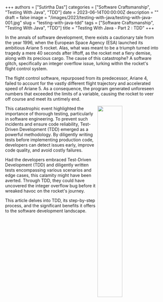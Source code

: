 +++
authors = ["Sutirtha Das"]
categories = ["Software Craftsmanship", "Testing With Java", "TDD"]
date = 2023-06-14T00:00:00Z
description = ""
draft = false
image = "/images/2023/testing-with-java/testing-with-java-001.jpg"
slug = "testing-with-java-tdd"
tags = ["Software Craftsmanship", "Testing With Java", "TDD"]
title = "Testing With Java - Part 2 : TDD"
+++

In the annals of software development, there exists a cautionary tale from the year 1996, when the European Space Agency (ESA) launched its ambitious Ariane 5 rocket. Alas, what was meant to be a triumph turned into tragedy a mere 40 seconds after liftoff, as the rocket met a fiery demise, along with its precious cargo. The cause of this catastrophe? A software glitch, specifically an integer overflow issue, lurking within the rocket's flight control system. 

The flight control software, repurposed from its predecessor, Ariane 4, failed to account for the vastly different flight trajectory and accelerated speed of Ariane 5. As a consequence, the program generated unforeseen numbers that exceeded the limits of a variable, causing the rocket to veer off course and meet its untimely end.

<img style="float:right" src="/images/2023/testing-with-java/testing-with-java-004.jpg" width="40%" height="40%" />

This catastrophic event highlighted the importance of thorough testing, particularly in software engineering. To prevent such incidents and ensure code reliability, Test-Driven Development (TDD) emerged as a powerful methodology. By diligently writing tests before implementing production code, developers can detect issues early, improve code quality, and avoid costly failures.  

Had the developers embraced Test-Driven Development (TDD) and diligently written tests encompassing various scenarios and edge cases, this calamity might have been averted. Through TDD, they could have uncovered the integer overflow bug before it wreaked havoc on the rocket's journey.  

This article delves into TDD, its step-by-step process, and the significant benefits it offers to the software development landscape.
